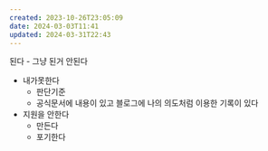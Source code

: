 ```yaml
---
created: 2023-10-26T23:05:09
date: 2024-03-03T11:41
updated: 2024-03-31T22:43
---
```


된다 - 그냥 된거
안된다
- 내가못한다
   - 판단기준
	- 공식문서에 내용이 있고 블로그에 나의 의도처럼 이용한 기록이 있다
- 지원을 안한다
  - 만든다
  - 포기한다